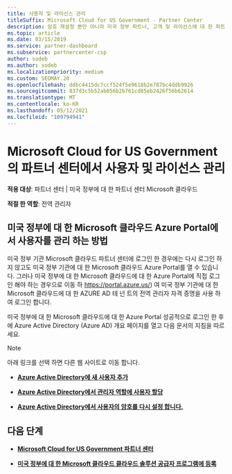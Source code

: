 ```yaml
---
title: 사용자 및 라이선스 관리
titleSuffix: Microsoft Cloud for US Government - Partner Center
description: 암호 재설정 뿐만 아니라 미국 정부 파트너, 고객 및 라이선스에 대 한 파트너 센터 Microsoft 클라우드를 관리 하는 방법 및 위치를 알아봅니다.
ms.topic: article
ms.date: 03/15/2019
ms.service: partner-dashboard
ms.subservice: partnercenter-csp
author: sodeb
ms.author: sodeb
ms.localizationpriority: medium
ms.custom: SEOMAY.20
ms.openlocfilehash: ddbc4415dc7ccf524f5e9618b2e787bc4ddb9926
ms.sourcegitcommit: 837d3c5b52ab056b2b761cd85eb2426f56b62614
ms.translationtype: MT
ms.contentlocale: ko-KR
ms.lasthandoff: 05/12/2021
ms.locfileid: "109794941"
---
```

# <a name="user-and-license-management-in-partner-center-for-microsoft-cloud-for-us-government"></a>Microsoft Cloud for US Government의 파트너 센터에서 사용자 및 라이선스 관리

**적용 대상**: 파트너 센터 | 미국 정부에 대 한 파트너 센터 Microsoft 클라우드

**적절 한 역할**: 전역 관리자

## <a name="how-to-manage-users-in-the-azure-portal-for-microsoft-cloud-for-us-government"></a>미국 정부에 대 한 Microsoft 클라우드 Azure Portal에서 사용자를 관리 하는 방법

미국 정부 기관 Microsoft 클라우드 파트너 센터에 로그인 한 경우에는 다시 로그인 하지 않고도 미국 정부 기관에 대 한 Microsoft 클라우드 Azure Portal를 열 수 있습니다. 그러나 미국 정부에 대 한 Microsoft 클라우드에 대 한 Azure Portal에 직접 로그인 해야 하는 경우으로 이동 하 https://portal.azure.us/) 여 미국 정부 기관에 대 한 Microsoft 클라우드에 대 한 AZURE AD 테 넌 트의 전역 관리자 자격 증명을 사용 하 여 로그인 합니다.

미국 정부에 대 한 Microsoft 클라우드에 대 한 Azure Portal 성공적으로 로그인 한 후에 Azure Active Directory (Azure AD) 개요 페이지를 열고 다음 문서의 지침을 따르세요.

> [!NOTE]  
> 아래 링크를 선택 하면 다른 웹 사이트로 이동 합니다. 

-  [**Azure Active Directory에 새 사용자 추가**](/azure/active-directory/active-directory-users-create-azure-portal)

-  [**Azure Active Directory에서 관리자 역할에 사용자 할당**](/azure/active-directory/active-directory-users-assign-role-azure-portal)

-  [**Azure Active Directory에서 사용자의 암호를 다시 설정 합니다.**](/azure/active-directory/active-directory-users-reset-password-azure-portal)

## <a name="next-steps"></a>다음 단계

-  [**Microsoft Cloud for US Government 파트너 센터**](partner-center-for-microsoft-us-govt-cloud.md)

-  [**미국 정부에 대 한 Microsoft 클라우드 클라우드 솔루션 공급자 프로그램에 등록**](enroll-in-csp-for-microsoft-us-govt-cloud.md)